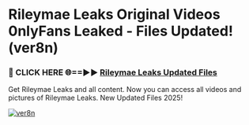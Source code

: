 # Rileymae Leaks Original Videos 0nlyFans Leaked - Files Updated! (ver8n)

<h3>🔴 CLICK HERE 🌐==►► <a href="https://tinyurl.com/4seja8ks" rel="nofollow">Rileymae Leaks Updated Files</a></h3>

Get Rileymae Leaks and all content. Now you can access all videos and pictures of Rileymae Leaks. New Updated Files 2025!

[![ver8n](https://i.imgur.com/EWjZXRe.gif)](https://tinyurl.com/4seja8ks)
